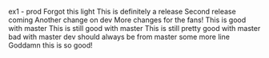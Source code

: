 ex1 - prod
Forgot this light
This is definitely a release
Second release coming
Another change on dev
More changes for the fans!
This is good with master
This is still good with master
This is still pretty good with master
bad with master
dev should always be from master
some more line
Goddamn this is so good!
